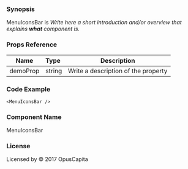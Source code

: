 ### Synopsis

MenuIconsBar is 
*Write here a short introduction and/or overview that explains **what** component is.*

### Props Reference

| Name                           | Type                    | Description                                                 |
| ------------------------------ | :---------------------- | ----------------------------------------------------------- |
| demoProp                       | string                  | Write a description of the property                         |

### Code Example

```
<MenuIconsBar />
```

### Component Name

MenuIconsBar

### License

Licensed by © 2017 OpusCapita

